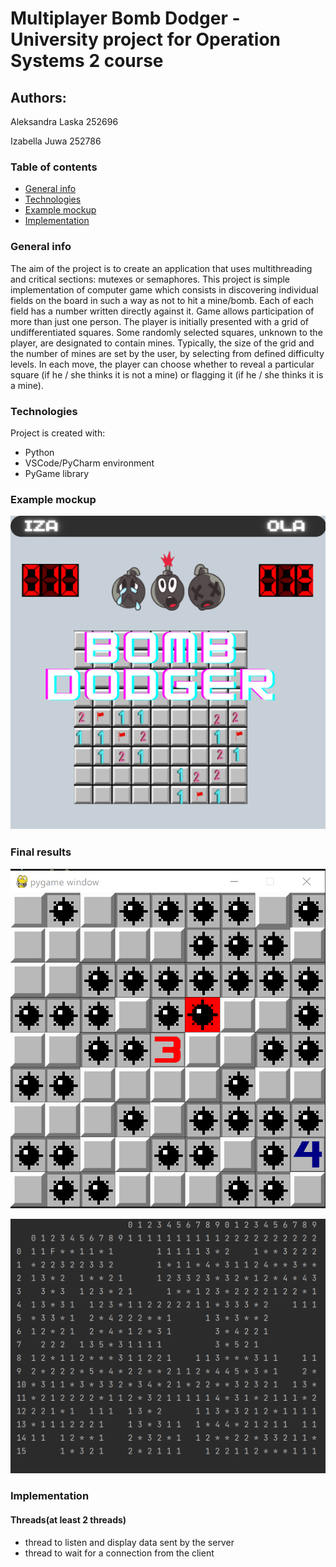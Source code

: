 # Multiplayer Bomb Dodger - University project for Operation Systems 2 course
## Authors:
Aleksandra Laska 252696

Izabella Juwa 252786
### Table of contents
* [General info](#general-info)
* [Technologies](#technologies)
* [Example mockup](#example-mockup)
* [Implementation](#implementation)


### General info
The aim of the project is to create an application that uses multithreading and critical sections: mutexes or semaphores.
This project is simple implementation of computer game which consists in discovering individual fields on the board in such a way as not to hit a mine/bomb. Each of each field has a number written directly against it. Game allows participation of more than just one person. The player is initially presented with a grid of undifferentiated squares. Some randomly selected squares, unknown to the player, are designated to contain mines. Typically, the size of the grid and the number of mines are set by the user, by selecting from defined difficulty levels. In each move, the player can choose whether to reveal a particular square (if he / she thinks it is not a mine) or flagging it (if he / she thinks it is a mine).
	
### Technologies
Project is created with:
* Python 
* VSCode/PyCharm environment
* PyGame library
	
### Example mockup
![alt text](https://github.com/Belliee/SO2/blob/readmeFile/GAME.png)

### Final results
![alt text](https://github.com/olalaska2000/SO2/blob/master/minesweeper.png)




![alt text](https://github.com/olalaska2000/SO2/blob/master/minesweeper2.png)

### Implementation
#### Threads(at least 2 threads)
* thread to listen and display data sent by the server
* thread to wait for a connection from the client
